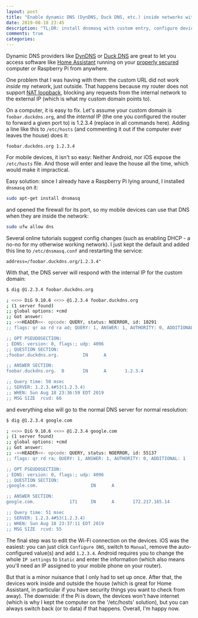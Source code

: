 ```yaml
---
layout: post
title: "Enable dynamic DNS (DynDNS, Duck DNS, etc.) inside networks without NAT loopback support on router"
date: 2019-08-18 23:45
description: "TL;DR: install dnsmasq with custom entry, configure devices to use it"
comments: true
categories:
---
```


Dynamic DNS providers like [DynDNS](https://dyn.com/dns/) or [Duck DNS](https://www.duckdns.org) are great to let you access software like [Home Assistant](https://www.home-assistant.io/) running on your [properly secured](https://www.raspberrypi.org/documentation/configuration/security.md) computer or Raspberry Pi from anywhere.

One problem that I was having with them: the custom URL did not work _inside_ my network, just outside. That happens because my router does not support [NAT loopback](https://en.wikipedia.org/wiki/Network_address_translation#NAT_loopback), blocking any requests from the internal network to the external IP (which is what my custom domain points to).

<!--more-->

On a computer, it is easy to fix. Let's assume your custom domain is `foobar.duckdns.org`, and the _internal_ IP (the one you configured the router to forward a given port to) is 1.2.3.4 (replace in all commands here). Adding a line like this to `/etc/hosts` (and commenting it out if the computer ever leaves the house) does it:

```
foobar.duckdns.org 1.2.3.4
```

For mobile devices, it isn't so easy: Neither Android, nor iOS expose the `/etc/hosts` file. And those will enter and leave the house all the time, which would make it impractical.

Easy solution: since I already have a Raspberry Pi lying around, I installed `dnsmasq` on it:

```bash
sudo apt-get install dnsmasq
```

and opened the firewall for its port, so my mobile devices can use that DNS when they are inside the network:

```bash
sudo ufw allow dns
```

Several online tutorials suggest config changes (such as enabling DHCP - a no-no for my otherwise working network). I just kept the default and added this line to `/etc/dnsmasq.conf` and restarting the service:

```
address=/foobar.duckdns.org/1.2.3.4"
```

With that, the DNS server will respond with the internal IP for the custom domain:

```bash
$ dig @1.2.3.4 foobar.duckdns.org

; <<>> DiG 9.10.6 <<>> @1.2.3.4 foobar.duckdns.org
; (1 server found)
;; global options: +cmd
;; Got answer:
;; ->>HEADER<<- opcode: QUERY, status: NOERROR, id: 10291
;; flags: qr aa rd ra ad; QUERY: 1, ANSWER: 1, AUTHORITY: 0, ADDITIONAL: 1

;; OPT PSEUDOSECTION:
; EDNS: version: 0, flags:; udp: 4096
;; QUESTION SECTION:
;foobar.duckdns.org.         IN      A

;; ANSWER SECTION:
foobar.duckdns.org.  0       IN      A       1.2.3.4

;; Query time: 50 msec
;; SERVER: 1.2.3.4#53(1.2.3.4)
;; WHEN: Sun Aug 18 23:36:59 EDT 2019
;; MSG SIZE  rcvd: 66
```

and everything else will go to the normal DNS server for normal resolution:

```bash
$ dig @1.2.3.4 google.com

; <<>> DiG 9.10.6 <<>> @1.2.3.4 google.com
; (1 server found)
;; global options: +cmd
;; Got answer:
;; ->>HEADER<<- opcode: QUERY, status: NOERROR, id: 55137
;; flags: qr rd ra; QUERY: 1, ANSWER: 1, AUTHORITY: 0, ADDITIONAL: 1

;; OPT PSEUDOSECTION:
; EDNS: version: 0, flags:; udp: 4096
;; QUESTION SECTION:
;google.com.                    IN      A

;; ANSWER SECTION:
google.com.             171     IN      A       172.217.165.14

;; Query time: 51 msec
;; SERVER: 1.2.3.4#53(1.2.3.4)
;; WHEN: Sun Aug 18 23:37:11 EDT 2019
;; MSG SIZE  rcvd: 55
```

The final step was to edit the Wi-Fi connection on the devices. iOS was the easiest: you can just click `Configure DNS`, switch to `Manual`, remove the auto-configured value(s) and add `1.2.3.4`. Android requires you to change the whole `IP settings` to `Static` and enter the information (which also means you'll need an IP assigned to your mobile phone on your router).

But that is a minor nuisance that I only had to set up once. After that, the devices work inside and outside the house (which is great for Home Assistant, in particular if you have security things you want to check from away). The downside: if the Pi is down, the devices won't have internet (which is why I kept the computer on the '/etc/hosts' solution), but you can always switch back (or to data) if that happens. Overall, I'm happy now.
